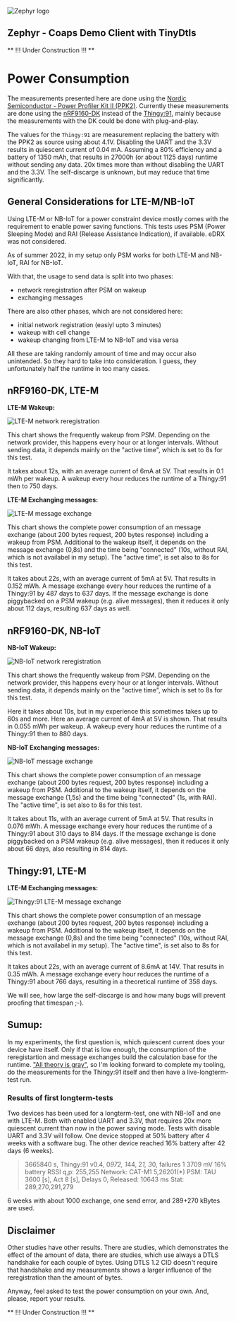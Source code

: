 ![Zephyr logo](https://github.com/zephyrproject-rtos/zephyr/raw/main/doc/_static/images/kite.png)

## Zephyr - Coaps Demo Client with TinyDtls

** !!! Under Construction !!! **

# Power Consumption

The measurements presented here are done using the [Nordic Semiconductor - Power Profiler Kit II (PPK2)](https://www.nordicsemi.com/Products/Development-hardware/Power-Profiler-Kit-2). Currently these measurements are done using the [nRF9160-DK](https://www.nordicsemi.com/Products/Development-hardware/nRF9160-DK) instead of the [Thingy:91](https://www.nordicsemi.com/Products/Development-hardware/Nordic-Thingy-91), mainly because the measurements with the DK could be done with plug-and-play.

The values for the `Thingy:91` are measurement replacing the battery with the PPK2 as source using about 4.1V. Disabling the UART and the 3.3V results in quiescent current of 0.04 mA. Assuming a 80% efficiency and a battery of 1350 mAh, that results in 27000h (or about 1125 days) runtime without sending any data. 20x times more than without disabling the UART and the 3.3V. The self-discarge is unknown, but may reduce that time significantly.

## General Considerations for LTE-M/NB-IoT

Using LTE-M or NB-IoT for a power constraint device mostly comes with the requirement to enable power saving functions. This tests uses PSM (Power Sleeping Mode) and RAI (Release Assistance Indication), if available. eDRX was not considered.

As of summer 2022, in my setup only PSM works for both LTE-M and NB-IoT, RAI for NB-IoT.

With that, the usage to send data is split into two phases:
- network reregistration after PSM on wakeup
- exchanging messages

There are also other phases, which are not considered here:
- initial network registration (easiyl upto 3 minutes)
- wakeup with cell change
- wakeup changing from LTE-M to NB-IoT and visa versa

All these are taking randomly amount of time and may occur also unintended. So they hard to take into consideration. I guess, they unfortunately half the runtime in too many cases. 

## nRF9160-DK, LTE-M

**LTE-M Wakeup:**

![LTE-M network reregistration](./lte-m-wakeup.png)

This chart shows the frequently wakeup from PSM. Depending on the network provider, this happens every hour or at longer intervals. Without sending data, it depends mainly on the "active time", which is set to 8s for this test.

It takes about 12s, with an average current of 6mA at 5V. That results in 0.1 mWh per wakeup. A wakeup every hour reduces the runtime of a Thingy:91 then to 750 days.

**LTE-M Exchanging messages:**

![LTE-M message exchange](./lte-m-send.png)

This chart shows the complete power consumption of an message exchange (about 200 bytes request, 200 bytes response) including a wakeup from PSM. Additional to the wakeup itself, it depends on the message exchange (0,8s) and the time being "connected" (10s, without RAI, which is not availabel in my setup). The "active time", is set also to 8s for this test.

It takes about 22s, with an average current of 5mA at 5V. That results in 0.152 mWh. A message exchange every hour reduces the runtime of a Thingy:91 by 487 days to 637 days. If the message exchange is done piggybacked on a PSM wakeup (e.g. alive messages), then it reduces it only about 112 days, resulting 637 days as well. 

## nRF9160-DK, NB-IoT

**NB-IoT Wakeup:**

![NB-IoT network reregistration](./nb-iot-wakeup.png)

This chart shows the frequently wakeup from PSM. Depending on the network provider, this happens every hour or at longer intervals. Without sending data, it depends mainly on the "active time", which is set to 8s for this test.

Here it takes about 10s, but in my experience this sometimes takes up to 60s and more. Here an average current of 4mA at 5V is shown. That results in 0.055 mWh per wakeup. A wakeup every hour reduces the runtime of a Thingy:91 then to 880 days.

**NB-IoT Exchanging messages:**

![NB-IoT message exchange](./nb-iot-send.png)

This chart shows the complete power consumption of an message exchange (about 200 bytes request, 200 bytes response) including a wakeup from PSM. Additional to the wakeup itself, it depends on the message exchange (1,5s) and the time being "connected" (1s, with RAI). The "active time", is set also to 8s for this test.

It takes about 11s, with an average current of 5mA at 5V. That results in 0.076 mWh. A message exchange every hour reduces the runtime of a Thingy:91 about 310 days to 814 days. If the message exchange is done piggybacked on a PSM wakeup (e.g. alive messages), then it reduces it only about 66 days, also resulting in 814 days.  

## Thingy:91, LTE-M

**LTE-M Exchanging messages:**

![Thingy:91 LTE-M message exchange](./thingy-lte-m-send.png)

This chart shows the complete power consumption of an message exchange (about 200 bytes request, 200 bytes response) including a wakeup from PSM. Additional to the wakeup itself, it depends on the message exchange (0,8s) and the time being "connected" (10s, without RAI, which is not availabel in my setup). The "active time", is set also to 8s for this test.

It takes about 22s, with an average current of 8.6mA at 14V. That results in 0.35 mWh. A message exchange every hour reduces the runtime of a Thingy:91 about 766 days, resulting in a theoretical runtime of 358 days.

We will see, how large the  self-discarge is and how many bugs will prevent proofing that timespan ;-).

## Sumup:

In my experiments, the first question is, which quiescent current does your device have itself. Only if that is low enough, the consumption of the reregistartion and message exchanges build the calculation base for the runtime. ["All theory is gray"](https://quotethedayaway.wordpress.com/2013/06/05/all-theory-is-gray-my-friend-but-forever-green-is-the-tree-of-life/), so I'm looking forward to complete my tooling, do the measurements for the Thingy:91 itself and then have a live-longterm-test run.

### Results of first longterm-tests

Two devices has been used for a longterm-test, one with NB-IoT and one with LTE-M.
Both with enabled UART and 3.3V, that requires 20x more quiescent current than now in the power saving mode.
Tests with disable UART and 3.3V will follow.
One device stopped at 50% battery after 4 weeks with a software bug.
The other device reached 16% battery after 42 days (6 weeks).

> 3665840 s, Thingy:91 v0.4, 0*972, 1*44, 2*1, 3*0, failures 1
> 3709 mV 16% battery
> RSSI q,p: 255,255
> Network: CAT-M1 5,26201(*)
> PSM: TAU 3600 [s], Act 8 [s], Delays 0, Released: 10643 ms
> Stat: 289,270,291,279

6 weeks with about 1000 exchange, one send error, and 289+270 kBytes are used.

## Disclaimer

Other studies have other results. There are studies, which demonstrates the effect of the amount of data, there are studies, which use always a DTLS handshake for each couple of bytes. Using DTLS 1.2 CID doesn't require that handshake and my measurements shows a larger influence of the reregistration than the amount of bytes.

Anyway, feel asked to test the power consumption on your own. And, please, report your results.

** !!! Under Construction !!! **
